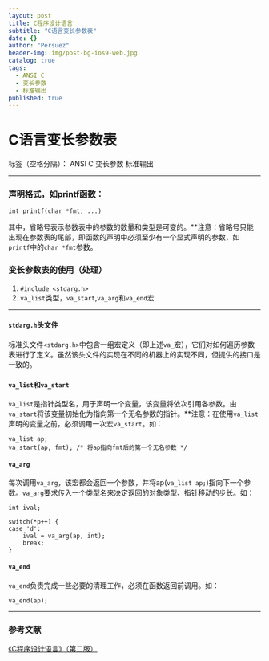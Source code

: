 ```yaml
---
layout: post
title: C程序设计语言
subtitle: "C语言变长参数表"
date: {}
author: "Persuez"
header-img: img/post-bg-ios9-web.jpg
catalog: true
tags:
  - ANSI C
  - 变长参数
  - 标准输出
published: true
---
```

# C语言变长参数表

标签（空格分隔）： ANSI C 变长参数 标准输出

---

### **声明格式**，如printf函数：
```
int printf(char *fmt, ...)
```
其中，省略号表示参数表中的参数的数量和类型是可变的。**注意：省略号只能出现在参数表的尾部，即函数的声明中必须至少有一个显式声明的参数，如```printf```中的```char *fmt```参数。
### **变长参数表的使用（处理）**
1. ```#include <stdarg.h>```
2. ```va_list```类型，```va_start```,```va_arg```和```va_end```宏

---

#### `stdarg.h`头文件
标准头文件`<stdarg.h>`中包含一组宏定义（即上述`va_`宏），它们对如何遍历参数表进行了定义。虽然该头文件的实现在不同的机器上的实现不同，但提供的接口是一致的。
#### `va_list`和`va_start`
`va_list`是指针类型名，用于声明一个变量，该变量将依次引用各参数。由`va_start`将该变量初始化为指向第一个无名参数的指针。**注意：在使用`va_list`声明的变量之前，必须调用一次宏`va_start`。如：
```
va_list ap;
va_start(ap, fmt); /* 将ap指向fmt后的第一个无名参数 */
```
#### `va_arg`
每次调用`va_arg`，该宏都会返回一个参数，并将ap(```va_list ap;```)指向下一个参数。`va_arg`要求传入一个类型名来决定返回的对象类型、指针移动的步长。如：
```
int ival;

switch(*p++) {
case 'd':
    ival = va_arg(ap, int);
    break;
}
```
#### `va_end`
`va_end`负责完成一些必要的清理工作，必须在函数返回前调用。如：
```
va_end(ap);
```

---
### **参考文献**
[《C程序设计语言》（第二版）](https://book.douban.com/subject/1139336/)
